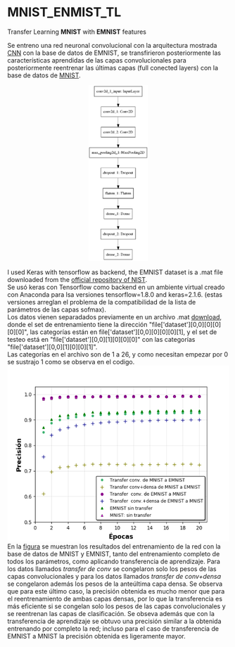 # MNIST_ENMIST_TL

Transfer Learning **MNIST** with **EMNIST** features

Se entreno una red neuronal convolucional con la arquitectura mostrada [CNN](model.png) con la base de datos de EMNIST, se transfirieron posteriormente las características aprendidas de las capas convolucionales para posteriormente reentrenar las últimas capas (full conected layers) con la base de datos de [MNIST](http://yann.lecun.com/exdb/mnist/).<br />

<p align="center"> 
<img height=400 src="https://github.com/camilo1704/MNIST_EMNIST_TL/blob/master/model.png" />
</p>

I used Keras with tensorflow as backend, the EMNIST dataset is a .mat file downloaded from the [official repository of NIST]( https://www.nist.gov/itl/iad/image-group/emnist-dataset).<br />
Se usó keras con Tensorflow como backend en un ambiente virtual creado con Anaconda para lsa versiones  tensorflow=1.8.0 and keras=2.1.6. (estas versiones arreglan el problema de la compatibilidad de la lista de parámetros de las capas sofmax).<br/> 
Los datos vienen separadados previamente en un archivo .mat [download](https://www.nist.gov/itl/iad/image-group/emnist-dataset), donde el set de entrenamiento tiene la dirección "file['dataset'][0,0][0][0][0][0]", las categorías están en file['dataset'][0,0][0][0][0][1], y el set de testeo está en "file['dataset'][0,0][1][0][0][0]" con las categorías "file['dataset'][0,0][1][0][0][1]".<br />
Las categorías en el archivo son de 1 a 26, y como necesitan empezar por 0 se sustrajo 1 como se observa en el codigo.<br />
<img height=400 src="https://github.com/camilo1704/MNIST_EMNIST_TL/blob/master/MNIST.png" />
En la [figura](MNIST.png) se muestran los resultados del entrenamiento de la red con la base de datos de MNIST y EMNIST, tanto del entrenamiento completo de todos los parámetros, como aplicando transferencia de aprendizaje. Para los datos llamados *transfer de conv* se congelaron solo los pesos de las capas convolucionales y para los datos llamados *transfer de conv+densa* se congelaron además los pesos de la anteúltima capa densa. Se observa que para este último caso, la precisión obtenida es mucho menor que para el reentrenamiento de ambas capas densas, por lo que la transferencia es más eficiente si se congelan solo los pesos de las capas convolucionales y se reentrenan las capas de clasificación. Se obseva además que con la transferencia de aprendizaje se obtuvo una precisión similar a la obtenida entrenando por completo la red; incluso para el caso de transferencia de EMNIST a MNIST la precisión obtenida es ligeramente mayor.
